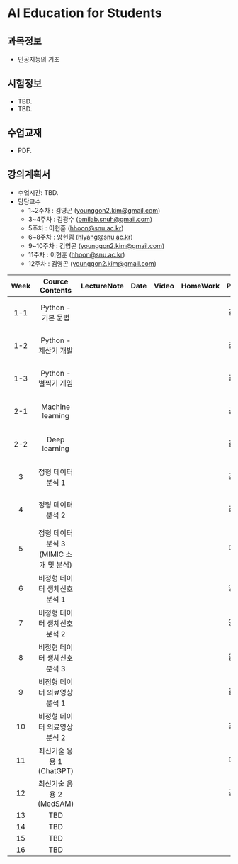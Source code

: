 # AI Education for Students

## 과목정보
- 인공지능의 기초
  
## 시험정보
- TBD.
- TBD.

## 수업교재
- PDF.

## 강의계획서
- 수업시간: TBD. 
- 담당교수
  - 1~2주차 : 김영곤 (younggon2.kim@gmail.com)
  - 3~4주차 : 김광수 (bmilab.snuh@gmail.com)
  - 5주차 : 이현훈 (hhoon@snu.ac.kr)
  - 6~8주차 : 양현림 (hlyang@snu.ac.kr)
  - 9~10주차 : 김영곤 (younggon2.kim@gmail.com)
  - 11주차 : 이현훈 (hhoon@snu.ac.kr)
  - 12주차 : 김영곤 (younggon2.kim@gmail.com)

| Week | Cource Contents | LectureNote | Date | Video | HomeWork | Prof. |
|:---:|:---:|:---:|:---:|:---:|:---:|:---:|
| 1-1 | Python - 기본 문법 |  | |  | | Pf. 김영곤 |
| 1-2 | Python - 계산기 개발 |  | |  | | Pf. 김영곤 |
| 1-3 | Python - 별찍기 게임 |  | |  | | Pf. 김영곤 |
| 2-1 | Machine learning |  | |  | | Pf. 김영곤 |
| 2-2 | Deep learning |  | |  | | Pf. 김영곤 |
| 3 | 정형 데이터 분석 1 |  | |  |  | Pf. 김광수 |
| 4 | 정형 데이터 분석 2 |  | |  |  | Pf. 김광수 |
| 5 | 정형 데이터 분석 3 (MIMIC 소개 및 분석) |  | |  |  | Pf. 이현훈 |
| 6 | 비정형 데이터 생체신호 분석 1 |  | |  |  | Pf. 양현림 |
| 7 | 비정형 데이터 생체신호 분석 2 |  | |  |  | Pf. 양현림 |
| 8 | 비정형 데이터 생체신호 분석 3 |  | |  |  | Pf. 양현림 |
| 9 | 비정형 데이터 의료영상 분석 1 |  | |  |  | Pf. 김영곤 |
| 10 | 비정형 데이터 의료영상 분석 2 |  | |  |  | Pf. 김영곤 |
| 11 | 최신기술 응용 1 (ChatGPT) |  | |  |  | Pf. 이현훈 |
| 12 | 최신기술 응용 2 (MedSAM) |  | |  |  | Pf. 김영곤 |
| 13 | TBD |  | |  |  |  |
| 14 | TBD |  | |  |  |  |
| 15 | TBD |  | |  |  |  |
| 16 | TBD |  | |  |  |  |


